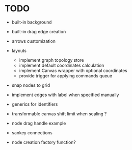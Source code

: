 # TODO

- built-in background
- built-in drag edge creation
- arrows customization

- layouts

  - implement graph topology store
  - implement default coordinates calculation
  - implement Canvas wrapper with optional coordinates
  - provide trigger for applying commands queue

- snap nodes to grid
- implement edges with label when specified manually
- generics for identifiers
- transformable canvas shift limit when scaling ?
- node drag handle example
- sankey connections
- node creation factory function?
